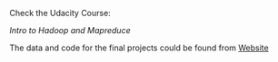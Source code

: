 Check the Udacity Course:	

*Intro to Hadoop and Mapreduce*

The data and code for the final projects could be found from [Website](https://github.com/CodeMangler/udacity-hadoop-course)